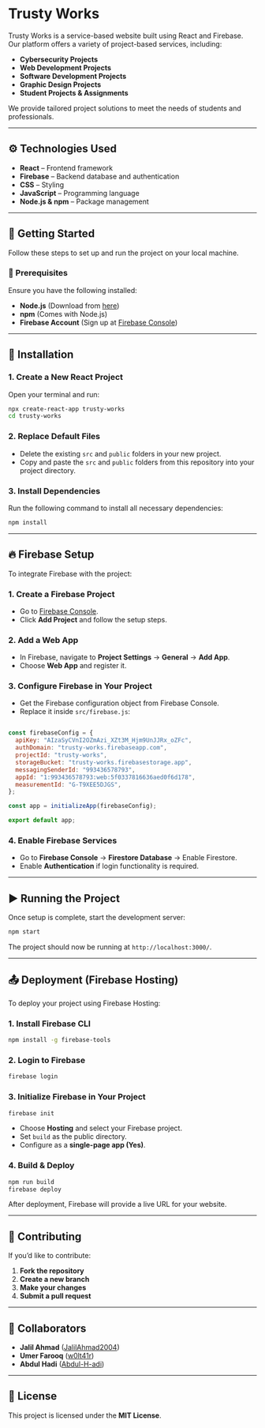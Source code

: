 # Trusty Works

Trusty Works is a service-based website built using React and Firebase. Our platform offers a variety of project-based services, including:

- **Cybersecurity Projects**
- **Web Development Projects**
- **Software Development Projects**
- **Graphic Design Projects**
- **Student Projects & Assignments**

We provide tailored project solutions to meet the needs of students and professionals.

---

## ⚙️ Technologies Used

- **React** – Frontend framework
- **Firebase** – Backend database and authentication
- **CSS** – Styling
- **JavaScript** – Programming language
- **Node.js & npm** – Package management

---

## 🚀 Getting Started

Follow these steps to set up and run the project on your local machine.

### 📌 Prerequisites

Ensure you have the following installed:

- **Node.js** (Download from [here](https://nodejs.org/))
- **npm** (Comes with Node.js)
- **Firebase Account** (Sign up at [Firebase Console](https://console.firebase.google.com/))

---

## 📂 Installation

### 1. Create a New React Project

Open your terminal and run:

```sh
npx create-react-app trusty-works
cd trusty-works
```

### 2. Replace Default Files

- Delete the existing `src` and `public` folders in your new project.
- Copy and paste the `src` and `public` folders from this repository into your project directory.

### 3. Install Dependencies

Run the following command to install all necessary dependencies:

```sh
npm install
```

---

## 🔥 Firebase Setup

To integrate Firebase with the project:

### 1. Create a Firebase Project

- Go to [Firebase Console](https://console.firebase.google.com/).
- Click **Add Project** and follow the setup steps.

### 2. Add a Web App

- In Firebase, navigate to **Project Settings** → **General** → **Add App**.
- Choose **Web App** and register it.

### 3. Configure Firebase in Your Project

- Get the Firebase configuration object from Firebase Console.
- Replace it inside `src/firebase.js`:

```javascript

const firebaseConfig = {
  apiKey: "AIzaSyCVnI2OZmAzi_XZt3M_Hjm9UnJJRx_oZFc",
  authDomain: "trusty-works.firebaseapp.com",
  projectId: "trusty-works",
  storageBucket: "trusty-works.firebasestorage.app",
  messagingSenderId: "993436578793",
  appId: "1:993436578793:web:5f0337816636aed0f6d178",
  measurementId: "G-T9XEE5DJGS",
};

const app = initializeApp(firebaseConfig);

export default app;
```

### 4. Enable Firebase Services

- Go to **Firebase Console** → **Firestore Database** → Enable Firestore.
- Enable **Authentication** if login functionality is required.

---

## ▶️ Running the Project

Once setup is complete, start the development server:

```sh
npm start
```

The project should now be running at `http://localhost:3000/`.

---

## 📤 Deployment (Firebase Hosting)

To deploy your project using Firebase Hosting:

### 1. Install Firebase CLI

```sh
npm install -g firebase-tools
```

### 2. Login to Firebase

```sh
firebase login
```

### 3. Initialize Firebase in Your Project

```sh
firebase init
```

- Choose **Hosting** and select your Firebase project.
- Set `build` as the public directory.
- Configure as a **single-page app (Yes)**.

### 4. Build & Deploy

```sh
npm run build
firebase deploy
```

After deployment, Firebase will provide a live URL for your website.

---

## 🤝 Contributing

If you’d like to contribute:

1. **Fork the repository**
2. **Create a new branch**
3. **Make your changes**
4. **Submit a pull request**

---

## 👥 Collaborators

- **Jalil Ahmad** ([JalilAhmad2004](https://github.com/JalilAhmad2004))
- **Umer Farooq** ([w0lt41r](https://github.com/w0lt41r))
- **Abdul Hadi** ([Abdul-H-adi](https://github.com/Abdul-H-adi))

---

## 📜 License

This project is licensed under the **MIT License**.


